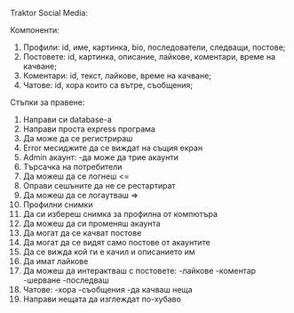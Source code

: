Traktor Social Media:

Компоненти:
1. Профили: id, име, картинка, bio, последователи, следващи, постове;
2. Постовете: id, картинка, описание, лайкове, коментари, време на качване;
3. Коментари: id, текст, лайкове, време на качване;
4. Чатове: id, хора които са вътре, съобщения;

Стъпки за правене:
1. Направи си database-a
2. Направи проста express програма
3. Да може да се регистрираш
4. Error месиджите да се виждат на същия екран
5. Admin акаунт:
    -да може да трие акаунти
6. Tърсачка на потребители
7. Да можеш да се логнеш <=
8. Оправи сешъните да не се рестартират
9. Да можеш да се логаутваш =>
10. Профилни снимки
11. Да си избереш снимка за профилна от компютъра
11. Да можеш да си променяш акаунта
12. Да могат да се качват постове
13. Да могат да се видят само постове от акаунтите
14. Да се вижда кой ги е качил и описанието им
15. Да имат лайкове
16. Да можеш да интерактваш с постовете:
    -лайкове
    -коментар
    -шерване
    -последваш
17. Чатове:
    -хора
    -съобщения
    -да качваш неща
18. Направи нещата да изглеждат по-хубаво